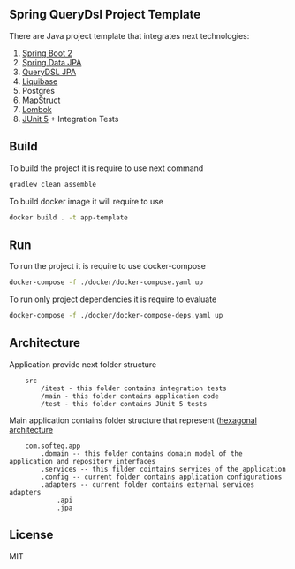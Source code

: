 ## Spring QueryDsl Project Template

There are Java project template that integrates next technologies:
1. [Spring Boot 2](https://spring.io/projects/spring-boot)
2. [Spring Data JPA](https://spring.io/projects/spring-data-jpa)
3. [QueryDSL JPA](http://www.querydsl.com/)
4. [Liquibase](https://www.liquibase.org/)
5. Postgres
6. [MapStruct](https://mapstruct.org/)
7. [Lombok](https://projectlombok.org/)
8. [JUnit 5](https://junit.org/junit5/docs/current/user-guide/) + Integration Tests

## Build 
To build the project it is require to use next command

```bash
gradlew clean assemble
```

To build docker image it will require to use

```bash
docker build . -t app-template
```

## Run

To run the project it is require to use docker-compose

```bash
docker-compose -f ./docker/docker-compose.yaml up
```

To run only project dependencies it is require to evaluate 

```bash
docker-compose -f ./docker/docker-compose-deps.yaml up
```

## Architecture

Application provide next folder structure 
```
    src
        /itest - this folder contains integration tests
        /main - this folder contains application code
        /test - this folder contains JUnit 5 tests
```

Main application contains folder structure that represent 
([hexagonal architecture](https://en.wikipedia.org/wiki/Hexagonal_architecture_(software))

```
    com.softeq.app
        .domain -- this folder contains domain model of the application and repository interfaces
        .services -- this filder cointains services of the application
        .config -- current folder contains application configurations
        .adapters -- current folder contains external services adapters
            .api
            .jpa
```

## License
MIT